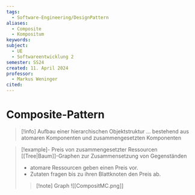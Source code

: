 ```yaml
---
tags:
  - Software-Engineering/DesignPattern
aliases:
  - Composite
  - Kompositum
keywords: 
subject:
  - UE
  - Softwareentwicklung 2
semester: SS24
created: 11. April 2024
professor:
  - Markus Weninger
cited:
---
```

 

# Composite-Pattern

> [!info] Aufbau einer hierarchischen Objektstruktur
> … bestehend aus atomaren Komponenten und zusammengesetzten Komponenten
> 


>[!example]- Preis von zusammengesetzter Ressourcen
> [[Tree|Baum]]-Graphen zur Zusammensetzung von Gegenständen
> - atomare Ressourcen geben einen Preis vor.
> - Zutaten fragen bis zu ihren Blattknoten den Preis ab.
> 
> > [!note] Graph
> > ![[CompositMC.png]]